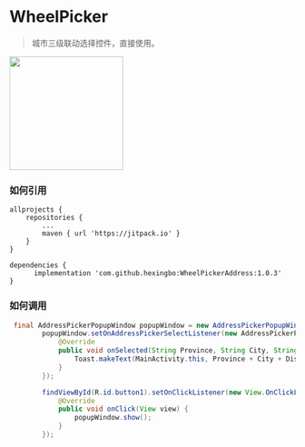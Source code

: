 # WheelPicker

> 城市三级联动选择控件，直接使用。


<div>
<img width="200px" src="https://github.com/fanhua1994/WheelPicker/blob/master/image/F67C4C652760636CD9CB18C907299964.png?raw=true" />
</div>

### 如何引用
```
allprojects {
    repositories {
        ...
        maven { url 'https://jitpack.io' }
    }
}
```
```
dependencies {
      implementation 'com.github.hexingbo:WheelPickerAddress:1.0.3'
}
```

### 如何调用
```Java
 final AddressPickerPopupWindow popupWindow = new AddressPickerPopupWindow(MainActivity.this);
        popupWindow.setOnAddressPickerSelectListener(new AddressPickerPopupWindow.OnAddressPickerSelectListener() {
            @Override
            public void onSelected(String Province, String City, String District, String PostCode) {
                Toast.makeText(MainActivity.this, Province + City + District, Toast.LENGTH_LONG).show();
            }
        });

        findViewById(R.id.button1).setOnClickListener(new View.OnClickListener() {
            @Override
            public void onClick(View view) {
                popupWindow.show();
            }
        });
```
